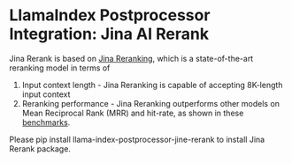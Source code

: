 # LlamaIndex Postprocessor Integration: Jina AI Rerank

Jina Rerank is based on [Jina Reranking](), which is a state-of-the-art reranking model in terms of

1. Input context length - Jina Reranking is capable of accepting 8K-length input context
2. Reranking performance - Jina Reranking outperforms other models on Mean Reciprocal Rank (MRR) and hit-rate, as shown in these [benchmarks]().

Please pip install llama-index-postprocessor-jine-rerank to install Jina Rerank package.
